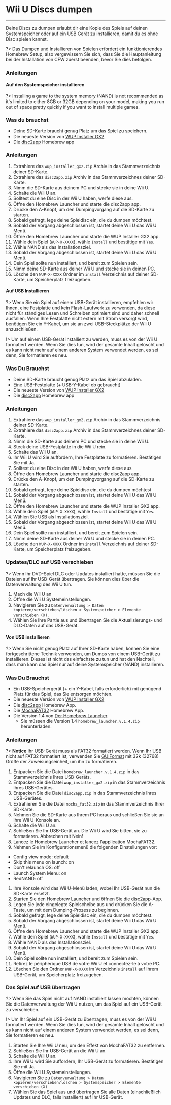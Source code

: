 # Wii U Discs dumpen
---
Deine Discs zu dumpen erlaubt dir eine Kopie des Spiels auf deinen Systemspeicher oder auf ein USB Gerät zu installieren, damit du es ohne Disc spielen kannst.

?> Das Dumpen und Installieren von Spielen erfordert ein funktionierendes Homebrew Setup, also vergewissern Sie sich, dass Sie die Hauptanleitung bei der Installation von CFW zuerst beenden, bevor Sie dies befolgen.

### Anleitungen

<!-- tabs:start -->

#### **Auf den Systemspeicher installieren**

?> Installing a game to the system memory (NAND) is not recommended as it's limited to either 8GB or 32GB depending on your model, making you run out of space pretty quickly if you want to install multiple games.

### Was du brauchst

- Deine SD-Karte braucht genug Platz um das Spiel zu speichern.
- Die neueste Version von [WUP Installer GX2](http://wiiubru.com/appstore/zips/wup_installer_gx2.zip)
- Die [disc2app](http://www.wiiubru.com/appstore/zips/disc2app.zip) Homebrew app

### Anleitungen

1. Extrahiere das `wup_installer_gx2.zip` Archiv in das Stammverzeichnis deiner SD-Karte.
1. Extrahiere das `disc2app.zip` Archiv in das Stammverzeichnes deiner SD-Karte.
1. Nimm die SD-Karte aus deinem PC und stecke sie in deine Wii U.
1. Schalte die Wii U an.
1. Solltest du eine Disc in der Wii U haben, werfe diese aus.
1. Öffne den Homebrew Launcher und starte die disc2app app.
1. Drücke den A-Knopf, um den Dumpingvorgang auf die SD-Karte zu starten.
1. Sobald gefragt, lege deine Spieldisc ein, die du dumpen möchtest.
1. Sobald der Vorgang abgeschlossen ist, startet deine Wii U das Wii U Menü.
1. Öffne den Homebrew Launcher und starte die WUP Installer GX2 app.
1. Wähle dein Spiel (`WUP-X-XXXX`), wähle `Install` und bestätige mit `Yes`.
1. Wähle NAND als das Installationsziel.
1. Sobald der Vorgang abgeschlossen ist, startet deine Wii U das Wii U Menü.
1. Dein Spiel sollte nun installiert, und bereit zum Spielen sein.
1. Nimm deine SD-Karte aus deiner Wii U und stecke sie in deinen PC.
1. Lösche den `WUP-X-XXXX` Ordner im `install` Verzeichnis auf deiner SD-Karte, um Speicherplatz freizugeben.

#### **Auf USB Installieren**

?> Wenn Sie ein Spiel auf einem USB-Gerät installieren, empfehlen wir Ihnen, eine Festplatte und kein Flash-Laufwerk zu verwenden, da diese nicht für ständiges Lesen und Schreiben optimiert sind und daher schnell ausfallen. Wenn Ihre Festplatte nicht extern mit Strom versorgt wird, benötigen Sie ein Y-Kabel, um sie an zwei USB-Steckplätze der Wii U anzuschließen.

!> Um auf einem USB-Gerät installiert zu werden, muss es von der Wii U formatiert werden. Wenn Sie dies tun, wird der gesamte Inhalt gelöscht und es kann nicht mehr auf einem anderen System verwendet werden, es sei denn, Sie formatieren es neu.

### Was Du Brauchst

- Deine SD-Karte braucht genug Platz um das Spiel abzuladen.
- Eine USB-Festplatte (+ USB-Y-Kabel ob gebraucht)
- Die neueste Version von [WUP Installer GX2](http://wiiubru.com/appstore/zips/wup_installer_gx2.zip)
- Die [disc2app](http://www.wiiubru.com/appstore/zips/disc2app.zip) Homebrew app

### Anleitungen

1. Extrahiere das `wup_installer_gx2.zip` Archiv in das Stammverzeichnis deiner SD-Karte.
1. Extrahiere das `disc2app.zip` Archiv in das Stammverzeichnes deiner SD-Karte.
1. Nimm die SD-Karte aus deinem PC und stecke sie in deine Wii U.
1. Steck deine USB-Festplatte in die Wii U rein.
1. Schalte das Wii U an.
1. Ihr Wii U wird Sie auffordern, Ihre Festplatte zu formatieren. Bestätigen Sie mit Ja.
1. Solltest du eine Disc in der Wii U haben, werfe diese aus
1. Öffne den Homebrew Launcher und starte die disc2app app.
1. Drücke den A-Knopf, um den Dumpingvorgang auf die SD-Karte zu starten.
1. Sobald gefragt, lege deine Spieldisc ein, die du dumpen möchtest
1. Sobald der Vorgang abgeschlossen ist, startet deine Wii U das Wii U Menü.
1. Öffne den Homebrew Launcher und starte die WUP Installer GX2 app.
1. Wähle dein Spiel (`WUP-X-XXXX`), wähle `Install` und bestätige mit `Yes`.
1. Wählen Sie USB als Installationsziel.
1. Sobald der Vorgang abgeschlossen ist, startet deine Wii U das Wii U Menü.
1. Dein Spiel sollte nun installiert, und bereit zum Spielen sein.
1. Nimm deine SD-Karte aus deiner Wii U und stecke sie in deinen PC.
1. Lösche den `WUP-X-XXXX` Ordner im `install` Verzeichnis auf deiner SD-Karte, um Speicherplatz freizugeben.

### Updates/DLC auf USB verschieben

?> Wenn Ihr DVD-Spiel DLC oder Updates installiert hatte, müssen Sie die Dateien auf Ihr USB-Gerät übertragen. Sie können dies über die Datenverwaltung des Wii U tun.

1. Mach die Wii U an
1. Öffne die Wii U Systemeinstellungen.
1. Navigieren Sie zu `Datenverwaltung > Daten kopieren/verschieben/löschen > Systemspeicher > Elemente verschieben (X)`.
1. Wählen Sie Ihre Partie aus und übertragen Sie die Aktualisierungs- und DLC-Daten auf das USB-Gerät.

#### **Von USB installieren**

?> Wenn Sie nicht genug Platz auf Ihrer SD-Karte haben, können Sie eine fortgeschrittene Technik verwenden, um Dumps von einem USB-Gerät zu installieren. Dieses ist nicht das einfachste zu tun und hat den Nachteil, dass man kann das Spiel nur auf deine Systemspeicher (NAND) installieren.

### Was Du Brauchst
- Ein USB-Speichergerät (+ ein Y-Kabel, falls erforderlich) mit genügend Platz für das Spiel, das Sie entsorgen möchten.
- Die neueste Version von [WUP Installer GX2](http://wiiubru.com/appstore/zips/wup_installer_gx2.zip)
- Die [disc2app](http://www.wiiubru.com/appstore/zips/disc2app.zip) Homebrew App.
- Die [MochaFAT32](https://www.wiiubru.com/appstore/zips/mocha_fat32.zip) Homebrew App.
- Die Version 1.4 von [Der Homebrew Launcher](https://github.com/dimok789/homebrew_launcher/releases/tag/1.4)
  - Sie müssen die Version 1.4 `homebrew_launcher.v.1.4.zip` herunterladen.

### Anleitungen

?> **Notice** Ihr USB-Gerät muss als FAT32 formatiert werden. Wenn Ihr USB nicht auf FAT32 formatiert ist, verwenden Sie [GUIFormat](http://www.ridgecrop.demon.co.uk/index.htm?guiformat.htm) mit 32k (32768) Größe der Zuweisungseinheit, um ihn zu formatieren.

1. Entpacken Sie die Datei `homebrew_launcher.v.1.4.zip` in das Stammverzeichnis Ihres USB-Geräts.
1. Entpacken Sie die Datei `wup_installer_gx2.zip` in das Stammverzeichnis Ihres USB-Gerätes.
1. Entpacken Sie die Datei `disc2app.zip` in das Stammverzeichnis Ihres USB-Gerätes.
1. Extrahieren Sie die Datei `mocha_fat32.zip` in das Stammverzeichnis Ihrer SD-Karte.
1. Nehmen Sie die SD-Karte aus Ihrem PC heraus und schließen Sie sie an Ihre Wii U-Konsole an.
1. Schalte die Wii U an.
1. Schließen Sie Ihr USB-Gerät an. Die Wii U wird Sie bitten, sie zu formatieren. Abbrechen mit Nein!
1. Lancez le Homebrew Launcher et lancez l'application MochaFAT32.
1. Nehmen Sie im Konfigurationsmenü die folgenden Einstellungen vor:
  - Config view mode: default
  - Skip this menu on launch: on
  - Don't relaunch OS: off
  - Launch System Menu: on
  - RedNAND: off
1. Ihre Konsole wird das Wii U-Menü laden, wobei Ihr USB-Gerät nun die SD-Karte ersetzt.
1. Starten Sie den Homebrew Launcher und öffnen Sie die disc2app-App.
1. Legen Sie jede eingelegte Spielscheibe aus und drücken Sie die A-Taste, um mit dem Dumping-Prozess zu beginnen.
1. Sobald gefragt, lege deine Spieldisc ein, die du dumpen möchtest.
1. Sobald der Vorgang abgeschlossen ist, startet deine Wii U das Wii U Menü.
1. Öffne den Homebrew Launcher und starte die WUP Installer GX2 app.
1. Wähle dein Spiel (`WUP-X-XXXX`), wähle `Install` und bestätige mit `Yes`.
1. Wähle NAND als das Installationsziel.
1. Sobald der Vorgang abgeschlossen ist, startet deine Wii U das Wii U Menü.
1. Dein Spiel sollte nun installiert, und bereit zum Spielen sein.
1. Retirez le périphérique USB de votre Wii U et connectez-le à votre PC.
2. Löschen Sie den Ordner `WUP-X-XXXX` im Verzeichnis `install` auf Ihrem USB-Gerät, um Speicherplatz freizugeben.

### Das Spiel auf USB übertragen

?> Wenn Sie das Spiel nicht auf NAND installiert lassen möchten, können Sie die Datenverwaltung der Wii U nutzen, um das Spiel auf ein USB-Gerät zu verschieben.

!> Um Ihr Spiel auf ein USB-Gerät zu übertragen, muss es von der Wii U formatiert werden. Wenn Sie dies tun, wird der gesamte Inhalt gelöscht und es kann nicht auf einem anderen System verwendet werden, es sei denn, Sie formatieren es neu.

1. Starten Sie Ihre Wii U neu, um den Effekt von MochaFAT32 zu entfernen.
1. Schließen Sie Ihr USB-Gerät an die Wii U an.
1. Schalte die Wii U an.
1. Ihre Wii U wird Sie auffordern, Ihr USB-Gerät zu formatieren. Bestätigen Sie mit Ja.
1. Öffne die Wii U Systemeinstellungen.
1. Navigieren Sie zu `Datenverwaltung > Daten kopieren/verschieben/löschen > Systemspeicher > Elemente verschieben (X)`
1. Wählen Sie das Spiel aus und übertragen Sie alle Daten (einschließlich Updates und DLC, falls installiert) auf Ihr USB-Gerät.

<!-- tabs:end -->
